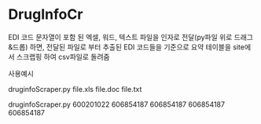 # DrugInfoCr
EDI 코드 문자열이 포함 된 엑셀, 워드, 텍스트 파일을 인자로 전달(py파일 위로 드래그&드롭) 하면, 전달된 파일로 부터 추출된 EDI 코드들을 기준으로 
요약 테이블을 site에서 스크랩핑 하여 csv파일로 돌려줌

사용예시 

druginfoScraper.py file.xls file.doc file.txt

druginfoScraper.py 600201022 606854187 606854187 606854187 606854187
